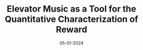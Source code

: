 ---
title: "Elevator Music as a Tool for the Quantitative Characterization of Reward"
authors: "E.B. Abrams, R. Namballa, R. He, D. Poeppel, and P. Ripollés"
date: 05-01-2024
journal: "Annals of the New York Academy of Sciences"
link: https://nyaspubs.onlinelibrary.wiley.com/doi/10.1111/nyas.15131
---